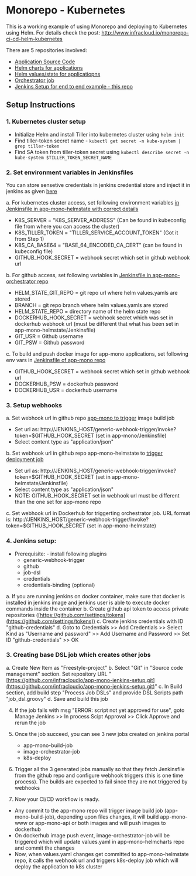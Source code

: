 # Monorepo - Kubernetes


This is a working example of using Monorepo and deploying to Kubernetes using Helm. For details check the post:  http://www.infracloud.io/monorepo-ci-cd-helm-kubernetes

There are 5 repositories involved:

- [Application Source Code](https://github.com/infracloudio/app-mono)
- [Helm charts for applications](https://github.com/infracloudio/app-mono-helmcharts)
- [Helm values/state for applicatiopns](https://github.com/infracloudio/app-mono-helmstate)
- [Orchestrator job](https://github.com/infracloudio/app-mono-orchestrator)
- [Jenkins Setup for end to end example - this repo](https://github.com/infracloudio/app-mono-jenkins-setup)


## Setup Instructions

### 1. Kubernetes  cluster setup

- Initialize Helm and install Tiller into kubernetes cluster using `helm init`
- Find tiller-token secret name - `kubectl get secret -n kube-system | grep tiller-token`
- Find SA token from tiller-token secret using `kubectl describe secret -n kube-system $TILLER_TOKEN_SECRET_NAME`

### 2. Set environment variables in Jenkinsfiles

You can store sensetive credentials in jenkins credential store and inject it in jenkins as given [here](https://jenkins.io/doc/book/pipeline/jenkinsfile/#handling-credentials) 

a. For kubernetes cluster access, set following environment variables [in Jenkinsfile in app-mono-helmstate with correct details](https://github.com/infracloudio/app-mono-helmstate/blob/master/Jenkinsfile)

- K8S_SERVER = "K8S_SERVER_ADDRESS" (Can be found in kubeconfig file from where you can access the cluster)
- K8S_TILLER_TOKEN = "TILLER_SERVICE_ACCOUNT_TOKEN" (Got it from Step 1)
- K8S_CA_BASE64 = "BASE_64_ENCODED_CA_CERT" (can be found in kubeconfig file)
- GITHUB_HOOK_SECRET = webhook secret which set in github webhook url

b. For github access, set following variables in [Jenkinsfile in app-mono-orchestrator repo](https://github.com/infracloudio/app-mono-orchestrator/blob/master/Jenkinsfile)

- HELM_STATE_GIT_REPO = git repo url where helm values.yamls are stored
- BRANCH = git repo branch where helm values.yamls are stored
- HELM_STATE_REPO = directory name of the helm state repo
- DOCKERHUB_HOOK_SECRET = webhook secret which was set in dockerhub webhook url (must be different that what has been set in app-mono-helmstate/Jenkinsfile)
- GIT_USR = Github username
- GIT_PSW = Github password

c. To build and push docker image for app-mono applications, set following env vars in [Jenkinsfile of app-mono repo](https://github.com/infracloudio/app-mono/blob/master/Jenkinsfile)

- GITHUB_HOOK_SECRET = webhook secret which set in github webhook url
- DOCKERHUB_PSW = dockerhub password
- DOCKERHUB_USR = dockerhub username

### 3. Setup webhooks

a. Set webhook url in github repo [app-mono to trigger](https://github.com/infracloudio/app-mono/settings/hooks) image build job

- Set url as: http://JENKINS_HOST/generic-webhook-trigger/invoke?token=$GITHUB_HOOK_SECRET (set in app-mono/Jenkinsfile)
- Select content type as "application/json"

b. Set webhook url in github repo app-mono-helmstate to [trigger deployment job](https://github.com/infracloudio/app-mono-helmstate/settings/hooks)
- Set url as: http://JENKINS_HOST/generic-webhook-trigger/invoke?token=$GITHUB_HOOK_SECRET (set in app-mono-helmstate/Jenkinsfile)
- Select content type as "application/json"
- NOTE: GITHUB_HOOK_SECRET set in webhook url must be different than the one set for app-mono repo

c. Set webhook url in Dockerhub for triggerting orchestrator job. URL format is: http://JENKINS_HOST/generic-webhook-trigger/invoke?token=$GITHUB_HOOK_SECRET (set in app-mono-helmstate)

### 4. Jenkins setup:
   - Prerequisite:
    - install following plugins
     - generic-webhook-trigger
     - github
     - job-dsl
     - credentials
     - credentials-binding (optional)

a. If you are running jenkins on docker container, make sure that docker is installed in jenkins image and jenkins user is able to execute docker commands inside the container
b. Create github api token to access private repositories ([https://github.com/settings/tokens](https://github.com/settings/tokens))
c. Create jenkins credentials with ID "github-credentials"
d. Goto to Credentials >> Add Credentials >> Select Kind as "Username and password" >> Add Username and Password >> Set ID "github-credentials" >> OK

### 3. Creating base DSL job which creates other jobs

a. Create New Item as "Freestyle-project"
b. Select "Git" in "Source code management" section. Set repository URL "[https://github.com/infracloudio/app-mono-jenkins-setup.git](https://github.com/infracloudio/app-mono-jenkins-setup.git)"
c. In Build section, add build step "Process Job DSLs" and provide DSL Scripts path "job_dsl.groovy"
d. Save and build this job

4. If the job fails with msg "ERROR: script not yet approved for use", goto Manage Jenkins >> In process Scipt Approval >> Click Approve and rerun the job

5. Once the job succeed, you can see 3 new jobs created on jenkins portal
    - app-mono-build-job
    - image-orchestrator-job
    - k8s-deploy

6. Trigger all the 3 generated jobs manually so that they fetch Jenkinsfile from the github repo and configure webhook triggers (this is one time process). The builds are expected to fail since they are not triggered by webhooks

7. Now your CI/CD workflow is ready.
    
- Any commit to the app-mono repo will trigger image build job (app-mono-build-job), depending upon files changes, it will build app-mono-www or app-mono-api or both images and will push images to dockerhub
- On dockerhub image push event, image-orchestrator-job will be triggered which will update values.yaml in app-mono-helmcharts repo and commit the changes
- Now, when values.yaml changes get committed to app-mono-helmstate repo, it calls the webhook url and triggers k8s-deploy job which will deploy the application to k8s cluster
